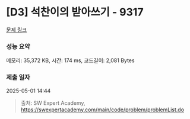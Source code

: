 # [D3] 석찬이의 받아쓰기 - 9317 

[문제 링크](https://swexpertacademy.com/main/code/problem/problemDetail.do?contestProbId=AW-hOY5KeEIDFAVg) 

### 성능 요약

메모리: 35,372 KB, 시간: 174 ms, 코드길이: 2,081 Bytes

### 제출 일자

2025-05-01 14:44



> 출처: SW Expert Academy, https://swexpertacademy.com/main/code/problem/problemList.do